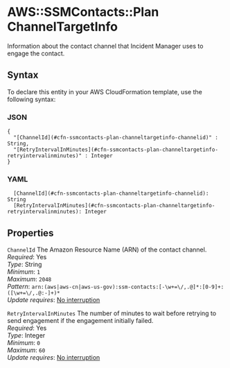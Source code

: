 # AWS::SSMContacts::Plan ChannelTargetInfo<a name="aws-properties-ssmcontacts-plan-channeltargetinfo"></a>

Information about the contact channel that Incident Manager uses to engage the contact\.

## Syntax<a name="aws-properties-ssmcontacts-plan-channeltargetinfo-syntax"></a>

To declare this entity in your AWS CloudFormation template, use the following syntax:

### JSON<a name="aws-properties-ssmcontacts-plan-channeltargetinfo-syntax.json"></a>

```
{
  "[ChannelId](#cfn-ssmcontacts-plan-channeltargetinfo-channelid)" : String,
  "[RetryIntervalInMinutes](#cfn-ssmcontacts-plan-channeltargetinfo-retryintervalinminutes)" : Integer
}
```

### YAML<a name="aws-properties-ssmcontacts-plan-channeltargetinfo-syntax.yaml"></a>

```
  [ChannelId](#cfn-ssmcontacts-plan-channeltargetinfo-channelid): String
  [RetryIntervalInMinutes](#cfn-ssmcontacts-plan-channeltargetinfo-retryintervalinminutes): Integer
```

## Properties<a name="aws-properties-ssmcontacts-plan-channeltargetinfo-properties"></a>

`ChannelId`  <a name="cfn-ssmcontacts-plan-channeltargetinfo-channelid"></a>
The Amazon Resource Name \(ARN\) of the contact channel\.  
*Required*: Yes  
*Type*: String  
*Minimum*: `1`  
*Maximum*: `2048`  
*Pattern*: `arn:(aws|aws-cn|aws-us-gov):ssm-contacts:[-\w+=\/,.@]*:[0-9]+:([\w+=\/,.@:-]+)*`  
*Update requires*: [No interruption](https://docs.aws.amazon.com/AWSCloudFormation/latest/UserGuide/using-cfn-updating-stacks-update-behaviors.html#update-no-interrupt)

`RetryIntervalInMinutes`  <a name="cfn-ssmcontacts-plan-channeltargetinfo-retryintervalinminutes"></a>
The number of minutes to wait before retrying to send engagement if the engagement initially failed\.  
*Required*: Yes  
*Type*: Integer  
*Minimum*: `0`  
*Maximum*: `60`  
*Update requires*: [No interruption](https://docs.aws.amazon.com/AWSCloudFormation/latest/UserGuide/using-cfn-updating-stacks-update-behaviors.html#update-no-interrupt)
